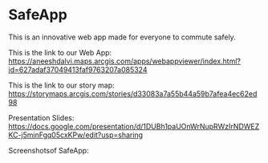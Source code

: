 # SafeApp

This is an innovative web app made for everyone to commute safely. 

This is the link to our Web App:
https://aneeshdalvi.maps.arcgis.com/apps/webappviewer/index.html?id=627adaf37049413faf9763207a085324

This is the link to our story map:
https://storymaps.arcgis.com/stories/d33083a7a55b44a59b7afea4ec62ed98

Presentation Slides: https://docs.google.com/presentation/d/1DUBh1paUOnWrNupRWzIrNDWEZKC-j5minFgq05cxKPw/edit?usp=sharing

Screenshotsof SafeApp:


